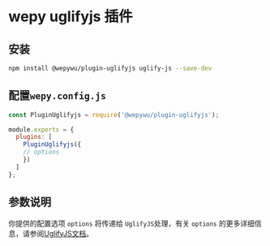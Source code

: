 # wepy uglifyjs 插件

## 安装

```bash
npm install @wepywu/plugin-uglifyjs uglify-js --save-dev
```

## 配置`wepy.config.js`

```javascript
const PluginUglifyjs = require('@wepywu/plugin-uglifyjs');

module.exports = {
  plugins: [
    PluginUglifyjs({
    // options
    })
  ]
};
```

## 参数说明

你提供的配置选项 ```options``` 将传递给 ```UglifyJS```处理，有关 ```options``` 的更多详细信息，请参阅[UglifyJS文档](https://github.com/mishoo/UglifyJS2#minify-options)。


